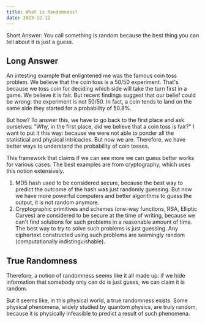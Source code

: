 ```yaml
---
title: What is Randomness?
date: 2023-12-12
---
```


Short Answer: You call something is random because the best thing you can tell about it is just a guess.


## Long Answer

An intesting example that enligntened me was the famous coin toss problem.
We believe that the coin toss is a 50/50 experiment.
That's because we toss coin for deciding which side will take the turn first in a game. We believe it is fair.
But recent findings suggest that our belief could be wrong: the experiment is not 50/50.
In fact, a coin tends to land on the same side they started for a probability of 50.8%.

But how? To answer this, we have to go back to the first place and ask ourselves:
"Why, in the first place, did we believe that a coin toss is fair?"
I want to put it this way: because we were not able to ponder all the statistical and physical intricacies.
But now we are. Therefore, we have better ways to understand the probability of coin tosses.

This framework that claims if we can see more we can guess better works for various cases.
The best examples are from cryptography, which uses this notion extensively.

1. MD5 hash used to be considered secure, because the best way to predict the outcome of the hash was just randomly guessing. But now we have more powerful computers and better algorithms to guess the output, it is not random anymore.
2. Cryptographic primitives and schemes (one-way functions, RSA, Elliptic Curves) are considered to be secure at the time of writing, because we can't find solutions for such problems in a reasonable amount of time. The best way to try to solve such problems is just guessing. Any ciphertext constructed using such problems are seemingly random (computationally indistinguishable).


## True Randomness

Therefore, a notion of randomness seems like it all made up:
if we hide information that somebody only can do is just guess, we can claim it is random.

But it seems like, in this physical world, a true randomness exists.
Some physical phenomena, widely studied by quantom physics, are truly random,
because it is physically infeasible to predict a result of such phenomena.


